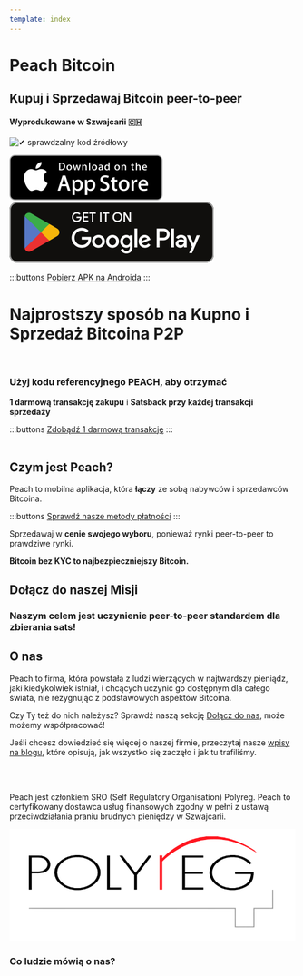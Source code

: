 ```yaml
---
template: index
---
```

<!--[teaser]-->
# Peach Bitcoin
## Kupuj i Sprzedawaj Bitcoin <span>peer-to-peer</span>
#### Wyprodukowane w Szwajcarii 🇨🇭


<div class="inner-wrap">

![✔ sprawdzalny kod źródłowy](/img/phones.png)

<div>
  <div class="md:flex items-end">
    <a href="https://testflight.apple.com/join/wfSPFEWG"><img class="h-180px md:h-90px" src="/img/home/download-on-the-app-store.svg" alt="Pobierz w Apple Store"></a>
    <a class="md:ml-4" href="https://play.google.com/store/apps/details?id=com.peachbitcoin.peach.mainnet"><img class="h-180px md:h-90px" src="/img/home/get-it-on-google-play.svg" alt="Pobierz w Google Play"></a>
  </div>

  :::buttons
  [Pobierz APK na Androida](/pl/apk/)
  :::

</div>

</div>

<!--[top]-->
# Najprostszy sposób na Kupno i Sprzedaż Bitcoina P2P
<br>

### Użyj kodu referencyjnego PEACH, aby otrzymać

**1 darmową transakcję zakupu** i **Satsback przy każdej transakcji sprzedaży**

:::buttons
[Zdobądź 1 darmową transakcję](https://peachbitcoin.com/pl/referral/?code=PEACH)
:::
<br><br>
## Czym jest Peach?

Peach to mobilna aplikacja, która **łączy** ze sobą nabywców i sprzedawców Bitcoina.

:::buttons
[Sprawdź nasze metody płatności](/pl/how-it-works/#available-payment-methods)
:::

Sprzedawaj w **cenie swojego wyboru**, ponieważ rynki peer-to-peer to prawdziwe rynki.

**Bitcoin bez KYC to najbezpieczniejszy Bitcoin.**

<!--[mission]-->
## Dołącz do naszej Misji

### Naszym celem jest uczynienie peer-to-peer standardem dla zbierania sats!

<!--[about]-->
## O nas

Peach to firma, która powstała z ludzi wierzących w najtwardszy pieniądz, jaki kiedykolwiek istniał, i chcących uczynić go dostępnym dla całego świata, nie rezygnując z podstawowych aspektów Bitcoina.

Czy Ty też do nich należysz? Sprawdź naszą sekcję [Dołącz do nas](/pl/join-us/), może możemy współpracować!

Jeśli chcesz dowiedzieć się więcej o naszej firmie, przeczytaj nasze [wpisy na blogu](/blog/), które opisują, jak wszystko się zaczęło i jak tu trafiliśmy.

<br><br>

Peach jest członkiem SRO (Self Regulatory Organisation) Polyreg. Peach to certyfikowany dostawca usług finansowych zgodny w pełni z ustawą przeciwdziałania praniu brudnych pieniędzy w Szwajcarii.

![](/img/home/polyreg.png)


### Co ludzie mówią o nas?
<br>
<div id="ap-widget-container" class="ap-widget-container" prod_code="peach" show ="top" bg_color="#FFFFFF" review_bg_color = "#FFFFFF" text_color = "#000000"></div>
